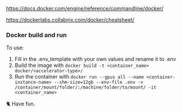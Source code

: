 https://docs.docker.com/engine/reference/commandline/docker/

https://dockerlabs.collabnix.com/docker/cheatsheet/

### Docker build and run


To use:

1. Fill in the .env_template with your own values and rename it to .env
2. Build the image with `docker build -t <container_name> docker/<accelerator-type>/`
3. Run the container with `docker run --gpus all --name <container-instance-name> --shm-size=12gb --env-file .env -v /container/mount/folder/:/machine/folder/to/mount/ -it <container_name>`


🐈 Have fun.
